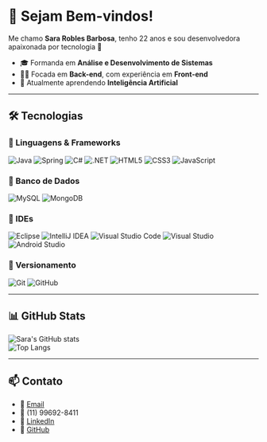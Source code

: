 # 👋 Sejam Bem-vindos! 

Me chamo **Sara Robles Barbosa**, tenho 22 anos e sou desenvolvedora apaixonada por tecnologia 🚀  

- 🎓 Formanda em **Análise e Desenvolvimento de Sistemas**  
- 👩‍💻 Focada em **Back-end**, com experiência em **Front-end**  
- 🤖 Atualmente aprendendo **Inteligência Artificial**  

---

## 🛠️ Tecnologias

### 🔹 Linguagens & Frameworks
![Java](https://img.shields.io/badge/Java-ED8B00?style=for-the-badge&logo=java&logoColor=white)
![Spring](https://img.shields.io/badge/Spring-6DB33F?style=for-the-badge&logo=spring&logoColor=white)
![C#](https://img.shields.io/badge/C%23-239120?style=for-the-badge&logo=c-sharp&logoColor=white)
![.NET](https://img.shields.io/badge/.NET-512BD4?style=for-the-badge&logo=dotnet&logoColor=white)
![HTML5](https://img.shields.io/badge/HTML5-E34F26?style=for-the-badge&logo=html5&logoColor=white)
![CSS3](https://img.shields.io/badge/CSS3-1572B6?style=for-the-badge&logo=css3&logoColor=white)
![JavaScript](https://img.shields.io/badge/JavaScript-F7DF1E?style=for-the-badge&logo=javascript&logoColor=black)

### 🔹 Banco de Dados
![MySQL](https://img.shields.io/badge/MySQL-005C84?style=for-the-badge&logo=mysql&logoColor=white)
![MongoDB](https://img.shields.io/badge/MongoDB-47A248?style=for-the-badge&logo=mongodb&logoColor=white)

### 🔹 IDEs
![Eclipse](https://img.shields.io/badge/Eclipse-2C2255?style=for-the-badge&logo=eclipse&logoColor=white)
![IntelliJ IDEA](https://img.shields.io/badge/IntelliJ_IDEA-000000?style=for-the-badge&logo=intellij-idea&logoColor=white)
![Visual Studio Code](https://img.shields.io/badge/VS%20Code-007ACC?style=for-the-badge&logo=visual-studio-code&logoColor=white)
![Visual Studio](https://img.shields.io/badge/Visual%20Studio-5C2D91?style=for-the-badge&logo=visual-studio&logoColor=white)
![Android Studio](https://img.shields.io/badge/Android%20Studio-3DDC84?style=for-the-badge&logo=android-studio&logoColor=white)

### 🔹 Versionamento
![Git](https://img.shields.io/badge/Git-F05032?style=for-the-badge&logo=git&logoColor=white)
![GitHub](https://img.shields.io/badge/GitHub-181717?style=for-the-badge&logo=github&logoColor=white)

---

## 📊 GitHub Stats
![Sara's GitHub stats](https://github-readme-stats.vercel.app/api?username=SEUUSUARIO&show_icons=true&theme=radical)  
![Top Langs](https://github-readme-stats.vercel.app/api/top-langs/?username=SEUUSUARIO&layout=compact&theme=radical)

---

## 📫 Contato
- 📧 [Email](mailto:sararoblesbarbosa2@gmail.com)  
- 📱 (11) 99692-8411  
- 💼 [LinkedIn](https://www.linkedin.com/in/seulinkedin)  
- 🐙 [GitHub](https://github.com/SEUUSUARIO)  
